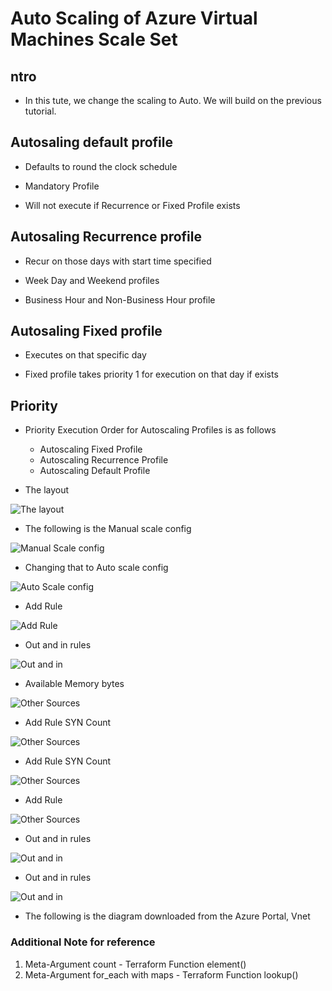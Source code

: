 # Auto Scaling of Azure Virtual Machines Scale Set

## ntro

- In this tute, we change the scaling to Auto. We will build on the previous tutorial.

## Autosaling default profile

- Defaults to round the clock schedule

- Mandatory Profile

- Will not execute if Recurrence or Fixed Profile exists

## Autosaling Recurrence profile

- Recur on those days with start time specified

- Week Day  and Weekend profiles

- Business Hour and Non-Business Hour profile

## Autosaling Fixed profile

- Executes on that specific day

- Fixed profile takes priority 1 for execution on that day if exists

## Priority

- Priority Execution Order for Autoscaling Profiles is as follows

    - Autoscaling Fixed Profile
    - Autoscaling Recurrence Profile
    - Autoscaling Default Profile

- The layout

![The layout](./Images/Layout-Auto.jpg)

- The following is the Manual scale config

![Manual Scale config](./Images/Portail-Ui-Manual-Scale.jpg)

- Changing that to Auto scale config

![Auto Scale config](./Images/Portail-Ui-Auto-Scale-config.jpg)

- Add Rule

![Add Rule](./Images/Scale-in-rule.jpg)

- Out and in rules

![Out and in](./Images/Scale-Out-In.jpg)

- Available Memory bytes

![Other Sources](./Images/AvailableMemoryBytesRule.jpg)

- Add Rule SYN Count 

![Other Sources](./Images/LbSynCountRule1.jpg)

- Add Rule SYN Count

![Other Sources](./Images/LbSynCountRule2.jpg)

- Add Rule

![Other Sources](./Images/Other-Sources-in.jpg)

- Out and in rules

![Out and in](./Images/Other-Sources-out1.jpg)

- Out and in rules

![Out and in](./Images/Other-Sources-out2.jpg)




- The following is the diagram downloaded from the Azure Portal, Vnet


### Additional Note for reference
1. Meta-Argument count - Terraform Function element()
2. Meta-Argument for_each with maps - Terraform Function lookup()

